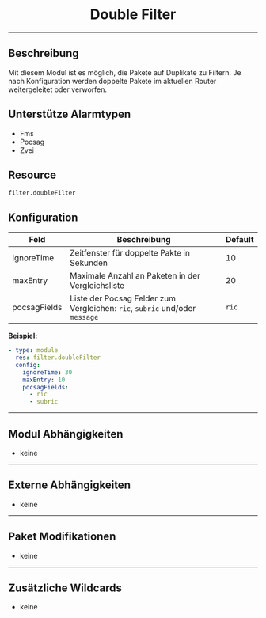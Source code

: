 # <center>Double Filter</center> 
---

## Beschreibung
Mit diesem Modul ist es möglich, die Pakete auf Duplikate zu Filtern. Je nach Konfiguration werden doppelte Pakete im aktuellen Router weitergeleitet oder verworfen.

## Unterstütze Alarmtypen
- Fms
- Pocsag
- Zvei

## Resource
`filter.doubleFilter`

## Konfiguration
|Feld|Beschreibung|Default|
|----|------------|-------|
|ignoreTime|Zeitfenster für doppelte Pakte in Sekunden|10|
|maxEntry|Maximale Anzahl an Paketen in der Vergleichsliste|20|
|pocsagFields|Liste der Pocsag Felder zum Vergleichen: `ric`, `subric` und/oder `message`|`ric`|

**Beispiel:**
```yaml
- type: module
  res: filter.doubleFilter
  config:
    ignoreTime: 30
    maxEntry: 10
    pocsagFields:
      - ric
      - subric
```

---
## Modul Abhängigkeiten
- keine

---
## Externe Abhängigkeiten
- keine

---
## Paket Modifikationen
- keine

---
## Zusätzliche Wildcards
- keine

